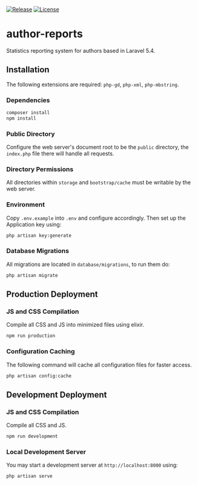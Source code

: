 [![Release](https://img.shields.io/github/release/OpenBookPublishers/author-reports.svg?colorB=58839b)](https://github.com/OpenBookPublishers/author-reports/releases) [![License](https://img.shields.io/github/license/OpenBookPublishers/author-reports.svg?colorB=ff0000)](https://github.com/OpenBookPublishers/author-reports/blob/master/LICENSE)

# author-reports
Statistics reporting system for authors based in Laravel 5.4.

## Installation
The following extensions are required: `php-gd`, `php-xml`, `php-mbstring`.

### Dependencies
```sh
composer install
npm install
```

### Public Directory
Configure the web server's document root to be the `public` directory, the `index.php` file there will handle all requests.

### Directory Permissions
All directories within `storage` and `bootstrap/cache` must be writable by the web server.

### Environment
Copy `.env.example` into `.env` and configure accordingly. Then set up the Application key using:

```sh
php artisan key:generate
```

### Database Migrations
All migrations are located in `database/migrations`, to run them do:
```sh
php artisan migrate
```

## Production Deployment

### JS and CSS Compilation
Compile all CSS and JS into minimized files using elixir.
```sh
npm run production
```

### Configuration Caching
The following command will cache all configuration files for faster access.
```sh
php artisan config:cache
```

## Development Deployment

### JS and CSS Compilation
Compile all CSS and JS.
```sh
npm run development
```

### Local Development Server
You may start a development server at `http://localhost:8000` using:
```sh
php artisan serve
```
